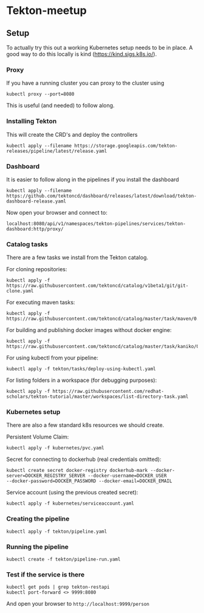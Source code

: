 # Tekton-meetup

## Setup
To actually try this out a working Kubernetes setup needs to be in place. A good way to do this locally is kind (https://kind.sigs.k8s.io/).

### Proxy
If you have a running cluster you can proxy to the cluster using
```
kubectl proxy --port=8080
```
This is useful (and needed) to follow along.

### Installing Tekton
This will create the CRD's and deploy the controllers
```
kubectl apply --filename https://storage.googleapis.com/tekton-releases/pipeline/latest/release.yaml
```

### Dashboard
It is easier to follow along in the pipelines if you install the dashboard
```
kubectl apply --filename https://github.com/tektoncd/dashboard/releases/latest/download/tekton-dashboard-release.yaml
```
Now open your browser and connect to:
```
localhost:8080/api/v1/namespaces/tekton-pipelines/services/tekton-dashboard:http/proxy/
```

### Catalog tasks
There are a few tasks we install from the Tekton catalog.

For cloning repositories:
```
kubectl apply -f https://raw.githubusercontent.com/tektoncd/catalog/v1beta1/git/git-clone.yaml
```
For executing maven tasks:
```
kubectl apply -f https://raw.githubusercontent.com/tektoncd/catalog/master/task/maven/0.2/maven.yaml
```
For building and publishing docker images without docker engine:
```
kubectl apply -f https://raw.githubusercontent.com/tektoncd/catalog/master/task/kaniko/0.1/kaniko.yaml
```
For using kubectl from your pipeline:
```
kubectl apply -f tekton/tasks/deploy-using-kubectl.yaml
```

For listing folders in a workspace (for debugging purposes):
```
kubectl apply -f https://raw.githubusercontent.com/redhat-scholars/tekton-tutorial/master/workspaces/list-directory-task.yaml
```

### Kubernetes setup
There are also a few standard k8s resources we should create.

Persistent Volume Claim:
```
kubectl apply -f kubernetes/pvc.yaml
```
Secret for connecting to dockerhub (real credentials omitted):
```
kubectl create secret docker-registry dockerhub-mark --docker-server=DOCKER_REGISTRY_SERVER --docker-username=DOCKER_USER
--docker-password=DOCKER_PASSWORD --docker-email=DOCKER_EMAIL
```
Service account (using the previous created secret):
```
kubectl apply -f kubernetes/serviceaccount.yaml
```
### Creating the pipeline
```
kubectl apply -f tekton/pipeline.yaml
```
### Running the pipeline
```
kubectl create -f tekton/pipeline-run.yaml
```

### Test if the service is there
```
kubectl get pods | grep tekton-restapi
kubectl port-forward <> 9999:8080
```
And open your browser to `http://localhost:9999/person`